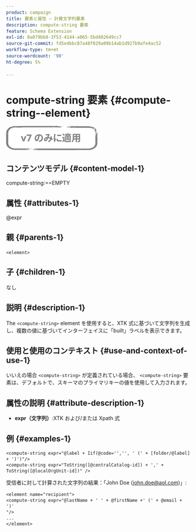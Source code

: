 ```yaml
---
product: campaign
title: 要素と属性 — 計算文字列要素
description: compute-string 要素
feature: Schema Extension
exl-id: 8a079bb8-3f53-4144-a065-5bd402649cc7
source-git-commit: fd5e4bbc87a48f029a09b14ab1d927b9afe4ac52
workflow-type: tm+mt
source-wordcount: '90'
ht-degree: 5%

---
```


# compute-string 要素 {#compute-string--element}

![](../../../assets/v7-only.svg)

## コンテンツモデル {#content-model-1}

compute-string:==EMPTY

## 属性 {#attributes-1}

@expr

## 親 {#parents-1}

`<element>`

## 子 {#children-1}

なし

## 説明 {#description-1}

The `<compute-string>` element を使用すると、XTK 式に基づいて文字列を生成し、複数の値に基づいてインターフェイスに「built」ラベルを表示できます。

## 使用と使用のコンテキスト {#use-and-context-of-use-1}

いいえの場合 `<compute-string>` が定義されている場合、 `<compute-string>` 要素は、デフォルトで、スキーマのプライマリキーの値を使用して入力されます。

## 属性の説明 {#attribute-description-1}

* **expr（文字列）**:XTK および/または Xpath 式

## 例 {#examples-1}

```
<compute-string expr="@label + Iif(@code='','', ' (' + [folder/@label] + ')')"/>  
<compute-string expr="ToString([@centralCatalog-id]) + ',' + ToString([@localOrgUnit-id])" />
```

受信者に対して計算された文字列の結果：「John Doe (john.doe@aol.com)」:

```
<element name="recipient">
<compute-string expr="@lastName + ' ' + @firstName +' (' + @email + ')'
"/>
...
</element>
```
